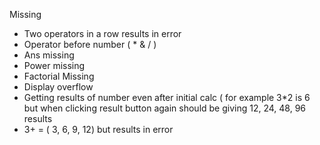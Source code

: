 Missing
- Two operators in a row results in error
- Operator before number ( * & / )
- Ans missing
- Power missing
- Factorial Missing
- Display overflow
- Getting results of number even after initial calc ( for example 3*2 is 6 but when clicking result button again should be giving 12, 24, 48, 96 results
- 3+ = ( 3, 6, 9, 12) but results in error
